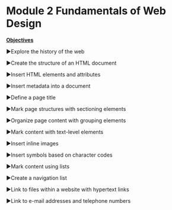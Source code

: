 # Module 2 Fundamentals of Web Design
<b><u>Objectives</u></b>
<p>&#9658;Explore the history of the web</p>
<p>&#9658;Create the structure of an HTML document</p>
<p>&#9658;Insert HTML elements and attributes</p>
<p>&#9658;Insert metadata into a document</p>
<p>&#9658;Define a page title</p>
<p>&#9658;Mark page structures with sectioning elements</p>
<p>&#9658;Organize page content with grouping elements</p>
<p>&#9658;Mark content with text-level elements</p>
<p>&#9658;Insert inline images</p>
<p>&#9658;Insert symbols based on character codes</p>
<p>&#9658;Mark content using lists</p>
<p>&#9658;Create a navigation list</p>
<p>&#9658;Link to files within a website with hypertext links</p>
<p>&#9658;Link to e-mail addresses and telephone numbers</p>


